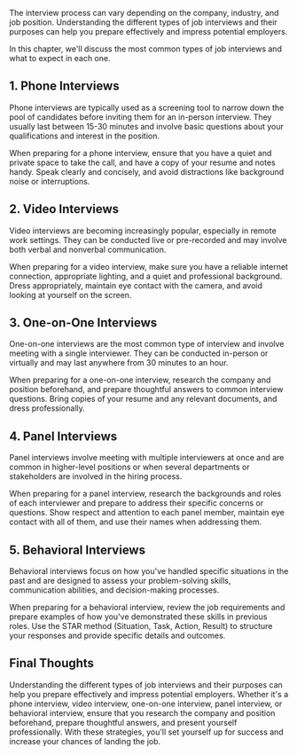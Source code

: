 
The interview process can vary depending on the company, industry, and job position. Understanding the different types of job interviews and their purposes can help you prepare effectively and impress potential employers.

In this chapter, we'll discuss the most common types of job interviews and what to expect in each one.

1\. Phone Interviews
-------------------

Phone interviews are typically used as a screening tool to narrow down the pool of candidates before inviting them for an in-person interview. They usually last between 15-30 minutes and involve basic questions about your qualifications and interest in the position.

When preparing for a phone interview, ensure that you have a quiet and private space to take the call, and have a copy of your resume and notes handy. Speak clearly and concisely, and avoid distractions like background noise or interruptions.

2\. Video Interviews
-------------------

Video interviews are becoming increasingly popular, especially in remote work settings. They can be conducted live or pre-recorded and may involve both verbal and nonverbal communication.

When preparing for a video interview, make sure you have a reliable internet connection, appropriate lighting, and a quiet and professional background. Dress appropriately, maintain eye contact with the camera, and avoid looking at yourself on the screen.

3\. One-on-One Interviews
------------------------

One-on-one interviews are the most common type of interview and involve meeting with a single interviewer. They can be conducted in-person or virtually and may last anywhere from 30 minutes to an hour.

When preparing for a one-on-one interview, research the company and position beforehand, and prepare thoughtful answers to common interview questions. Bring copies of your resume and any relevant documents, and dress professionally.

4\. Panel Interviews
-------------------

Panel interviews involve meeting with multiple interviewers at once and are common in higher-level positions or when several departments or stakeholders are involved in the hiring process.

When preparing for a panel interview, research the backgrounds and roles of each interviewer and prepare to address their specific concerns or questions. Show respect and attention to each panel member, maintain eye contact with all of them, and use their names when addressing them.

5\. Behavioral Interviews
------------------------

Behavioral interviews focus on how you've handled specific situations in the past and are designed to assess your problem-solving skills, communication abilities, and decision-making processes.

When preparing for a behavioral interview, review the job requirements and prepare examples of how you've demonstrated these skills in previous roles. Use the STAR method (Situation, Task, Action, Result) to structure your responses and provide specific details and outcomes.

Final Thoughts
--------------

Understanding the different types of job interviews and their purposes can help you prepare effectively and impress potential employers. Whether it's a phone interview, video interview, one-on-one interview, panel interview, or behavioral interview, ensure that you research the company and position beforehand, prepare thoughtful answers, and present yourself professionally. With these strategies, you'll set yourself up for success and increase your chances of landing the job.
